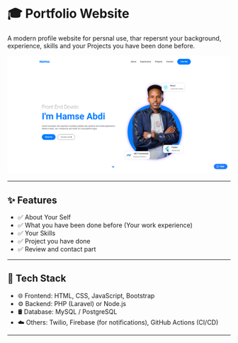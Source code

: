 # 🎓 Portfolio Website

A modern profile website for persnal use, thar repersnt your background, experience, skills and your Projects you have been done before.

![Project Screenshot](./img/home.png)

---

## ✨ Features

- ✅ About Your Self
- ✅ What you have been done before (Your work experience)
- ✅ Your Skills 
- ✅ Project you have done
- ✅ Review and contact part

---

## 🔧 Tech Stack

- 🌐 Frontend: HTML, CSS, JavaScript, Bootstrap
- ⚙️ Backend: PHP (Laravel) or Node.js
- 🛢  Database: MySQL / PostgreSQL
- ☁️ Others: Twilio, Firebase (for notifications), GitHub Actions (CI/CD)

---